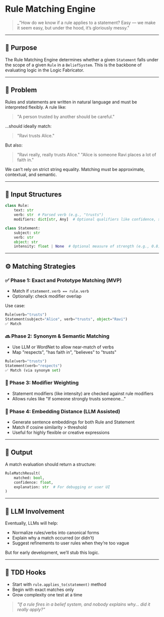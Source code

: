 # Rule Matching Engine

> \_"How do we know if a rule applies to a statement? Easy — we make it seem easy, but under the hood, it’s gloriously messy."

---

## 🎯 Purpose

The Rule Matching Engine determines whether a given `Statement` falls under the scope of a given `Rule` in a `BeliefSystem`. This is the backbone of evaluating logic in the Logic Fabricator.

---

## 📌 Problem

Rules and statements are written in natural language and must be interpreted flexibly. A rule like:

> "A person trusted by another should be careful."

...should ideally match:

> "Ravi trusts Alice."

But also:

> "Ravi really, really trusts Alice." "Alice is someone Ravi places a lot of faith in."

We can’t rely on strict string equality. Matching must be approximate, contextual, and semantic.

---

## 🧱 Input Structures

```python
class Rule:
    text: str
    verb: str  # Parsed verb (e.g., "trusts")
    modifiers: dict[str, Any]  # Optional qualifiers like confidence, severity

class Statement:
    subject: str
    verb: str
    object: str
    intensity: float | None  # Optional measure of strength (e.g., 0.8)
```

---

## ⚙️ Matching Strategies

### ✅ Phase 1: Exact and Prototype Matching (MVP)

- Match if `statement.verb == rule.verb`
- Optionally: check modifier overlap

Use case:

```python
Rule(verb="trusts")
Statement(subject="Alice", verb="trusts", object="Ravi")
✅ Match
```

### 🔜 Phase 2: Synonym & Semantic Matching

- Use LLM or WordNet to allow near-match of verbs
- Map "respects", "has faith in", "believes" to "trusts"

```python
Rule(verb="trusts")
Statement(verb="respects")
✅ Match (via synonym set)
```

### 🔮 Phase 3: Modifier Weighting

- Statement modifiers (like intensity) are checked against rule modifiers
- Allows rules like "If someone strongly trusts someone..."

### 🧠 Phase 4: Embedding Distance (LLM Assisted)

- Generate sentence embeddings for both Rule and Statement
- Match if cosine similarity > threshold
- Useful for highly flexible or creative expressions

---

## 🔁 Output

A match evaluation should return a structure:

```python
RuleMatchResult(
    matched: bool,
    confidence: float,
    explanation: str  # For debugging or user UI
)
```

---

## 🤖 LLM Involvement

Eventually, LLMs will help:

- Normalize rules/verbs into canonical forms
- Explain why a match occurred (or didn’t)
- Suggest refinements to user rules when they’re too vague

But for early development, we’ll stub this logic.

---

## 🧪 TDD Hooks

- Start with `rule.applies_to(statement)` method
- Begin with exact matches only
- Grow complexity one test at a time

> *"If a rule fires in a belief system, and nobody explains why... did it really apply?"*


